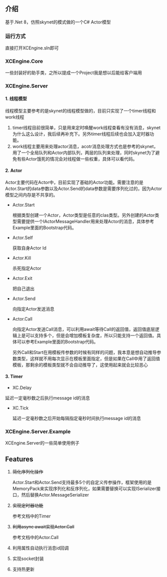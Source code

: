 ## 介绍
基于.Net 8，仿照skynet的模式做的一个C# Actor模型

### 运行方式

直接打开XCEngine.sln即可

### XCEngine.Core

  一些封装好的助手类，之所以提成一个Project我是想以后能给客户端用

### XCEngine.Server
  
#### 1. 线程模型
 
线程模型主要参考的是skynet的线程模型做的，目前只实现了一个timer线程和work线程

1. timer线程目前很简单，只是用来定时唤醒work线程查看有没有消息，skynet为什么这么设计，我后续再补充下。另外timer线程后续也会加入定时器功能。
2. work线程主要用来处理actor消息，acotr消息处理方式也是参考的skynet，用了一个全局队列和Actor内部队列，两层的队列来处理，同时skynet为了避免有些Actor饿死的情况会对线程做一些权重，具体可以看代码。
  
#### 2. Actor

Actor主要代码在Actor中，目前实现了基础的Actor功能。需要注意的是Actor.Start的data参数以及Actor.Send的data参数是需要序列化过的，因为Actor模型之间内存是不共享的。

- Actor.Start

  根据类型创建一个Actor，Actor类型是任意的clas类型。另外创建的Actor类型需要提供一个IActorMessageHandler用来处理Actor的消息，具体参考Example里面的Bootstrap代码。

- Actor.Self

  获取自身Actor Id

- Actor.Kill

  杀死指定Actor

- Actor.Exit

  把自己退出

- Actor.Send

  向指定Actor发送消息

- Actor.Call
  
  向指定Actor发送Call消息，可以利用await等待Call的返回值，返回值底层逻辑上是可以支持多个，但是会增加模板复杂度，所以只能支持一个返回值。具体可以参考Example里面的Bootstrap代码。

  另外Call和Start在用模板传参数的时候有同样的问题，我本意是想自动推导参数类型，这样就不用每次显示在模板里面指定，但是如果在Call中用了返回值模板，那剩余的模板类型就不会自动推导了，这使用起来就会比较恶心

#### 3. Timer
-  XC.Delay

  延迟一定毫秒数之后执行message id的消息

- XC.Tick

  延迟一定毫秒数之后开始每隔指定毫秒时间执行message id的消息

### XCEngine.Server.Example

XCEngine.Server的一些简单使用例子

## Features
1. ~~简化序列化操作~~
  
    Actor.Start和Actor.Send支持最多5个的自定义传参操作，框架使用的是MemoryPack来实现序列化和反序列化，如果需要替换可以实现ISerializer接口，然后替换Actor.MessageSerializer

2. ~~实现定时器功能~~

    参考文档中的Timer

3. ~~利用async await实现Actor.Call~~

    参考文档中的Actor.Call

4. 利用属性自动执行消息id回调
5. 实现socket封装
6. 支持热更新